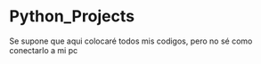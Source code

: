 # Python_Projects

Se supone que aqui colocaré todos mis codigos, pero no sé como conectarlo a mi pc 
